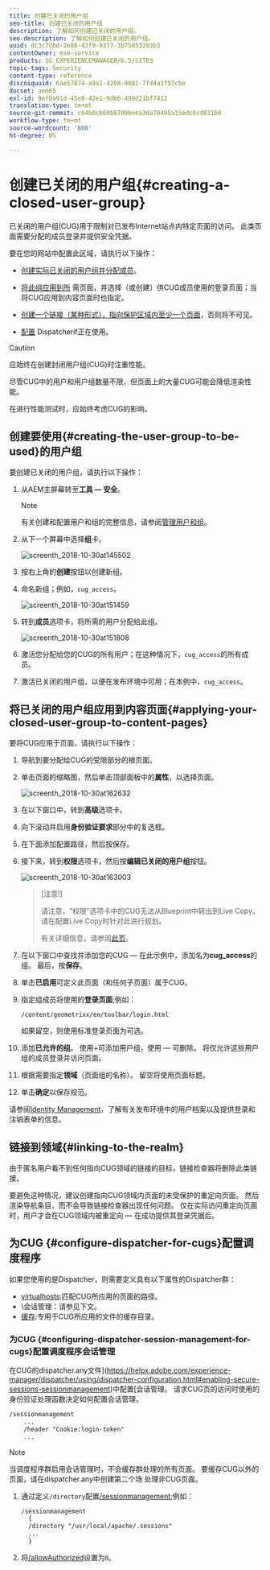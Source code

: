 ```yaml
---
title: 创建已关闭的用户组
seo-title: 创建已关闭的用户组
description: 了解如何创建已关闭的用户组。
seo-description: 了解如何创建已关闭的用户组。
uuid: dc3c7dbd-2e86-43f9-9377-3b75053203b3
contentOwner: msm-service
products: SG_EXPERIENCEMANAGER/6.5/SITES
topic-tags: Security
content-type: reference
discoiquuid: 6ae57874-a9a1-4208-9001-7f44a1f57cbe
docset: aem65
exl-id: 9efba91d-45e8-42e1-9db6-490d21bf7412
translation-type: tm+mt
source-git-commit: cb4b0cb60b8709beea3da70495a15edc8c4831b8
workflow-type: tm+mt
source-wordcount: '808'
ht-degree: 0%

---
```


# 创建已关闭的用户组{#creating-a-closed-user-group}

已关闭的用户组(CUG)用于限制对已发布Internet站点内特定页面的访问。 此类页面需要分配的成员登录并提供安全凭据。

要在您的网站中配置此区域，请执行以下操作：

* [创建实际已关闭的用户组并分配成员](#creating-the-user-group-to-be-used)。

* [将此组应用到所](#applying-your-closed-user-group-to-content-pages) 需页面，并选择（或创建）供CUG成员使用的登录页面；当将CUG应用到内容页面时也指定。

* [创建一个链接（某种形式），指向保护区域内至少一个页面](#linking-to-the-realm)，否则将不可见。
* [配置](#configure-dispatcher-for-cugs) Dispatcherif正在使用。

>[!CAUTION]
>
>应始终在创建封闭用户组(CUG)时注重性能。
>
>尽管CUG中的用户和用户组数量不限，但页面上的大量CUG可能会降低渲染性能。
>
>在进行性能测试时，应始终考虑CUG的影响。

## 创建要使用{#creating-the-user-group-to-be-used}的用户组

要创建已关闭的用户组，请执行以下操作：

1. 从AEM主屏幕转至&#x200B;**工具 — 安全**。

   >[!NOTE]
   >
   >有关创建和配置用户和组的完整信息，请参阅[管理用户和组](/help/sites-administering/security.md#managing-users-and-groups)。

1. 从下一个屏幕中选择&#x200B;**组**&#x200B;卡。

   ![screenth_2018-10-30at145502](assets/screenshot_2018-10-30at145502.png)

1. 按右上角的&#x200B;**创建**&#x200B;按钮以创建新组。
1. 命名新组；例如，`cug_access`。

   ![screenth_2018-10-30at151459](assets/screenshot_2018-10-30at151459.png)

1. 转到&#x200B;**成员**&#x200B;选项卡，将所需的用户分配给此组。

   ![screenth_2018-10-30at151808](assets/screenshot_2018-10-30at151808.png)

1. 激活您分配给您的CUG的所有用户；在这种情况下，`cug_access`的所有成员。
1. 激活已关闭的用户组，以便在发布环境中可用；在本例中，`cug_access`。

## 将已关闭的用户组应用到内容页面{#applying-your-closed-user-group-to-content-pages}

要将CUG应用于页面，请执行以下操作：

1. 导航到要分配给CUG的受限部分的根页面。
1. 单击页面的缩略图，然后单击顶部面板中的&#x200B;**属性**，以选择页面。

   ![screenth_2018-10-30at162632](assets/screenshot_2018-10-30at162632.png)

1. 在以下窗口中，转到&#x200B;**高级**&#x200B;选项卡。
1. 向下滚动并启用&#x200B;**身份验证要求**&#x200B;部分中的复选框。

1. 在下面添加配置路径，然后按保存。
1. 接下来，转到&#x200B;**权限**&#x200B;选项卡，然后按&#x200B;**编辑已关闭的用户组**&#x200B;按钮。

   ![screenth_2018-10-30at163003](assets/screenshot_2018-10-30at163003.png)

   >[注意!]
   >
   > 请注意，“权限”选项卡中的CUG无法从Blueprint中转出到Live Copy。 请在配置Live Copy时针对此进行规划。
   >
   > 有关详细信息，请参阅[此页](closed-user-groups.md#aem-livecopy)。

1. 在以下窗口中查找并添加您的CUG — 在此示例中，添加名为&#x200B;**cug_access**&#x200B;的组。 最后，按&#x200B;**保存**。
1. 单击&#x200B;**已启用**&#x200B;可定义此页面（和任何子页面）属于CUG。
1. 指定组成员将使用的&#x200B;**登录页面**;例如：

   `/content/geometrixx/en/toolbar/login.html`

   如果留空，则使用标准登录页面为可选。

1. 添加&#x200B;**已允许的组**。 使用+可添加用户组，使用 — 可删除。 将仅允许这些用户组的成员登录并访问页面。
1. 根据需要指定&#x200B;**领域**（页面组的名称）。 留空将使用页面标题。
1. 单击&#x200B;**确定**&#x200B;以保存规范。

请参阅[Identity Management](/help/sites-administering/identity-management.md)，了解有关发布环境中的用户档案以及提供登录和注销表单的信息。

## 链接到领域{#linking-to-the-realm}

由于匿名用户看不到任何指向CUG领域的链接的目标，链接检查器将删除此类链接。

要避免这种情况，建议创建指向CUG领域内页面的未受保护的重定向页面。 然后渲染导航条目，而不会导致链接检查器出现任何问题。 仅在实际访问重定向页面时，用户才会在CUG领域内被重定向 — 在成功提供其登录凭据后。

## 为CUG {#configure-dispatcher-for-cugs}配置调度程序

如果您使用的是Dispatcher，则需要定义具有以下属性的Dispatcher群：

* [virtualhosts](https://helpx.adobe.com/experience-manager/dispatcher/using/dispatcher-configuration.html#identifying-virtual-hosts-virtualhosts):匹配CUG所应用的页面的路径。
* \会话管理：请参见下文。
* [缓存](https://helpx.adobe.com/experience-manager/dispatcher/using/dispatcher-configuration.html#configuring-the-dispatcher-cache-cache):专用于CUG所应用的文件的缓存目录。

### 为CUG {#configuring-dispatcher-session-management-for-cugs}配置调度程序会话管理

在CUG的dispatcher.any文件](https://helpx.adobe.com/experience-manager/dispatcher/using/dispatcher-configuration.html#enabling-secure-sessions-sessionmanagement)中配置[会话管理。 请求CUG页的访问时使用的身份验证处理函数决定如何配置会话管理。

```xml
/sessionmanagement
    ...
    /header "Cookie:login-token"
    ...
```

>[!NOTE]
>
>当调度程序群启用会话管理时，不会缓存群处理的所有页面。 要缓存CUG以外的页面，请在dispatcher.any中创建第二个场
>处理非CUG页面。

1. 通过定义`/directory`配置[/sessionmanagement](https://helpx.adobe.com/experience-manager/dispatcher/using/dispatcher-configuration.html#enabling-secure-sessions-sessionmanagement);例如：

   ```xml
   /sessionmanagement
     {
     /directory "/usr/local/apache/.sessions"
     ...
     }
   ```

1. 将[/allowAuthorized](https://helpx.adobe.com/experience-manager/dispatcher/using/dispatcher-configuration.html#caching-when-authentication-is-used)设置为`0`。
